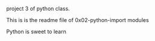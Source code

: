 project 3 of python class.

This is is the readme file of 0x02-python-import modules

Python is sweet to learn
